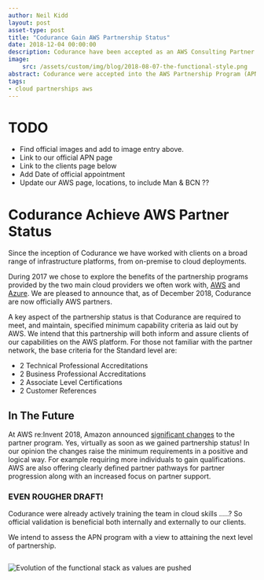 ```yaml
---
author: Neil Kidd
layout: post
asset-type: post
title: "Codurance Gain AWS Partnership Status"
date: 2018-12-04 00:00:00
description: Codurance have been accepted as an AWS Consulting Partner
image: 
    src: /assets/custom/img/blog/2018-08-07-the-functional-style.png
abstract: Codurance were accepted into the AWS Partnership Program (APN) in December 2018.
tags: 
- cloud partnerships aws
---
```


# TODO
- Find official images and add to image entry above.
- Link to our official APN page
- Link to the clients page below
- Add Date of official appointment
- Update our AWS page, locations, to include Man & BCN ??

# Codurance Achieve AWS Partner Status

Since the inception of Codurance we have worked with clients on a broad range of infrastructure platforms, from on-premise to cloud deployments.

During 2017 we chose to explore the benefits of the partnership programs provided by the two main cloud providers we often work with, [AWS](https://aws.amazon.com/) and [Azure](https://azure.microsoft.com/en-gb/). We are pleased to announce that, as of December 2018, Codurance are now officially AWS partners.

A key aspect of the partnership status is that Codurance are required to meet, and maintain, specified minimum capability criteria as laid out by AWS. We intend that this partnership will both inform and assure clients of our capabilities on the AWS platform. For those not familiar with the partner network, the base criteria for the Standard level are:

- 2 Technical Professional Accreditations
- 2 Business Professional Accreditations
- 2 Associate Level Certifications
- 2 Customer References

## In The Future

At AWS re:Invent 2018, Amazon announced [significant changes](https://aws.amazon.com/blogs/apn/announcing-changes-to-apn-tiers-benefits-and-requirements-for-2019-and-beyond/) to the partner program. Yes, virtually as soon as we gained partnership status! In our opinion the changes raise the minimum requirements in a positive and logical way. For example requiring more individuals to gain qualifications. AWS are also offering clearly defined partner pathways for partner progression along with an increased focus on partner support.

### EVEN ROUGHER DRAFT!
Codurance were already actively training the team in cloud skills .....? So  official validation is beneficial both internally and externally to our clients.

We intend to assess the APN program with a view to attaining the next level of partnership.

<p style="width: 550px; margin: 2em auto">
    <img src="{{site.baseurl}}/assets/custom/img/blog/the-functional-style/functional_stack_1.png" title="How the functional stack evolves as values are pushed on to it" alt="Evolution of the functional stack as values are pushed">
</p>

